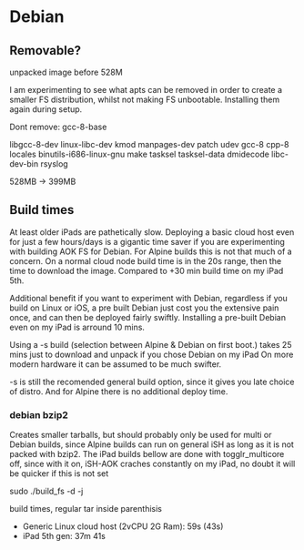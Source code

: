 # Debian

## Removable?

unpacked image before 528M

I am experimenting to see what apts can be removed in order to create
a smaller FS distribution, whilst not making FS unbootable.
Installing them again during setup.

Dont remove: gcc-8-base

libgcc-8-dev linux-libc-dev kmod manpages-dev patch udev gcc-8 cpp-8 locales binutils-i686-linux-gnu make tasksel tasksel-data dmidecode libc-dev-bin rsyslog

528MB -> 399MB




## Build times

At least older iPads are pathetically slow. Deploying a basic cloud host
even for just a few hours/days is a gigantic time saver if you are
experimenting with building AOK FS for Debian.
For Alpine builds this is not that much of a concern.
On a normal cloud node build time is in the 20s range, then the time to
download the image. Compared to +30 min build time on my iPad 5th.

Additional benefit if you want to experiment with Debian, regardless if
you build on Linux or iOS, a pre built Debian just cost you the
extensive pain once, and can then be deployed fairly swiftly.
Installing a pre-built Debian even on my iPad is arround 10 mins.

Using a -s build (selection between Alpine & Debian on first boot.)
takes 25 mins just to download and unpack if you chose Debian on my iPad
On more modern hardware it can be assumed to be much swifter.

-s is still the recomended general build option, since it gives you late
choice of distro. And for Alpine there is no additional deploy time.

### debian bzip2

Creates smaller tarballs, but should probably only be used for multi or
Debian builds, since Alpine builds can run on general iSH as long as
it is not packed with bzip2. The iPad builds bellow are done with
togglr_multicore off, since with it on, iSH-AOK craches constantly on my
iPad, no doubt it will be quicker if this is not set


sudo ./build_fs -d -j

build times, regular tar inside parenthisis
- Generic Linux cloud host (2vCPU 2G Ram): 59s (43s)
- iPad 5th gen:     37m 41s

